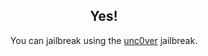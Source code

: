 <center>
<h2>Yes!</h2>
You can jailbreak using the <a href="https://unc0ver.dev/">unc0ver</a> jailbreak.
</center>